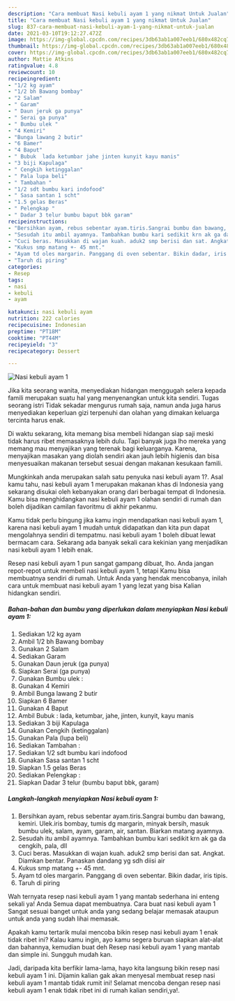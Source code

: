 ```yaml
---
description: "Cara membuat Nasi kebuli ayam 1 yang nikmat Untuk Jualan"
title: "Cara membuat Nasi kebuli ayam 1 yang nikmat Untuk Jualan"
slug: 837-cara-membuat-nasi-kebuli-ayam-1-yang-nikmat-untuk-jualan
date: 2021-03-10T19:12:27.472Z
image: https://img-global.cpcdn.com/recipes/3db63ab1a007eeb1/680x482cq70/nasi-kebuli-ayam-1-foto-resep-utama.jpg
thumbnail: https://img-global.cpcdn.com/recipes/3db63ab1a007eeb1/680x482cq70/nasi-kebuli-ayam-1-foto-resep-utama.jpg
cover: https://img-global.cpcdn.com/recipes/3db63ab1a007eeb1/680x482cq70/nasi-kebuli-ayam-1-foto-resep-utama.jpg
author: Mattie Atkins
ratingvalue: 4.8
reviewcount: 10
recipeingredient:
- "1/2 kg ayam"
- "1/2 bh Bawang bombay"
- "2 Salam"
- " Garam"
- " Daun jeruk ga punya"
- " Serai ga punya"
- " Bumbu ulek "
- "4 Kemiri"
- "Bunga lawang 2 butir"
- "6 Bamer"
- "4 Baput"
- " Bubuk  lada ketumbar jahe jinten kunyit kayu manis"
- "3 biji Kapulaga"
- " Cengkih ketinggalan"
- " Pala lupa beli"
- " Tambahan "
- "1/2 sdt bumbu kari indofood"
- " Sasa santan 1 scht"
- "1.5 gelas Beras"
- " Pelengkap "
- " Dadar 3 telur bumbu baput bbk garam"
recipeinstructions:
- "Bersihkan ayam, rebus sebentar ayam.tiris.Sangrai bumbu dan bawang, kemiri. Ulek.iris bombay, tumis dg margarin, minyak bersih, masuk bumbu ulek, salam, ayam, garam, air, santan. Biarkan matang ayamnya."
- "Sesudah itu ambil ayamnya. Tambahkan bumbu kari sedikit krn ak ga da cengkih, pala, dll"
- "Cuci beras. Masukkan di wajan kuah. aduk2 smp berisi dan sat. Angkat. Diamkan bentar. Panaskan dandang yg sdh diisi air"
- "Kukus smp matang +- 45 mnt."
- "Ayam td oles margarin. Panggang di oven sebentar. Bikin dadar, iris tipis."
- "Taruh di piring"
categories:
- Resep
tags:
- nasi
- kebuli
- ayam

katakunci: nasi kebuli ayam 
nutrition: 222 calories
recipecuisine: Indonesian
preptime: "PT18M"
cooktime: "PT44M"
recipeyield: "3"
recipecategory: Dessert

---
```



![Nasi kebuli ayam 1](https://img-global.cpcdn.com/recipes/3db63ab1a007eeb1/680x482cq70/nasi-kebuli-ayam-1-foto-resep-utama.jpg)

Jika kita seorang wanita, menyediakan hidangan menggugah selera kepada famili merupakan suatu hal yang menyenangkan untuk kita sendiri. Tugas seorang istri Tidak sekadar mengurus rumah saja, namun anda juga harus menyediakan keperluan gizi terpenuhi dan olahan yang dimakan keluarga tercinta harus enak.

Di waktu  sekarang, kita memang bisa membeli hidangan siap saji meski tidak harus ribet memasaknya lebih dulu. Tapi banyak juga lho mereka yang memang mau menyajikan yang terenak bagi keluarganya. Karena, menyajikan masakan yang diolah sendiri akan jauh lebih higienis dan bisa menyesuaikan makanan tersebut sesuai dengan makanan kesukaan famili. 



Mungkinkah anda merupakan salah satu penyuka nasi kebuli ayam 1?. Asal kamu tahu, nasi kebuli ayam 1 merupakan makanan khas di Indonesia yang sekarang disukai oleh kebanyakan orang dari berbagai tempat di Indonesia. Kamu bisa menghidangkan nasi kebuli ayam 1 olahan sendiri di rumah dan boleh dijadikan camilan favoritmu di akhir pekanmu.

Kamu tidak perlu bingung jika kamu ingin mendapatkan nasi kebuli ayam 1, karena nasi kebuli ayam 1 mudah untuk didapatkan dan kita pun dapat mengolahnya sendiri di tempatmu. nasi kebuli ayam 1 boleh dibuat lewat bermacam cara. Sekarang ada banyak sekali cara kekinian yang menjadikan nasi kebuli ayam 1 lebih enak.

Resep nasi kebuli ayam 1 pun sangat gampang dibuat, lho. Anda jangan repot-repot untuk membeli nasi kebuli ayam 1, tetapi Kamu bisa membuatnya sendiri di rumah. Untuk Anda yang hendak mencobanya, inilah cara untuk membuat nasi kebuli ayam 1 yang lezat yang bisa Kalian hidangkan sendiri.

<!--inarticleads1-->

##### Bahan-bahan dan bumbu yang diperlukan dalam menyiapkan Nasi kebuli ayam 1:

1. Sediakan 1/2 kg ayam
1. Ambil 1/2 bh Bawang bombay
1. Gunakan 2 Salam
1. Sediakan  Garam
1. Gunakan  Daun jeruk (ga punya)
1. Siapkan  Serai (ga punya)
1. Gunakan  Bumbu ulek :
1. Gunakan 4 Kemiri
1. Ambil Bunga lawang 2 butir
1. Siapkan 6 Bamer
1. Gunakan 4 Baput
1. Ambil  Bubuk : lada, ketumbar, jahe, jinten, kunyit, kayu manis
1. Sediakan 3 biji Kapulaga
1. Gunakan  Cengkih (ketinggalan)
1. Gunakan  Pala (lupa beli)
1. Sediakan  Tambahan :
1. Sediakan 1/2 sdt bumbu kari indofood
1. Gunakan  Sasa santan 1 scht
1. Siapkan 1.5 gelas Beras
1. Sediakan  Pelengkap :
1. Siapkan  Dadar 3 telur (bumbu baput bbk, garam)




<!--inarticleads2-->

##### Langkah-langkah menyiapkan Nasi kebuli ayam 1:

1. Bersihkan ayam, rebus sebentar ayam.tiris.Sangrai bumbu dan bawang, kemiri. Ulek.iris bombay, tumis dg margarin, minyak bersih, masuk bumbu ulek, salam, ayam, garam, air, santan. Biarkan matang ayamnya.
1. Sesudah itu ambil ayamnya. Tambahkan bumbu kari sedikit krn ak ga da cengkih, pala, dll
1. Cuci beras. Masukkan di wajan kuah. aduk2 smp berisi dan sat. Angkat. Diamkan bentar. Panaskan dandang yg sdh diisi air
1. Kukus smp matang +- 45 mnt.
1. Ayam td oles margarin. Panggang di oven sebentar. Bikin dadar, iris tipis.
1. Taruh di piring




Wah ternyata resep nasi kebuli ayam 1 yang mantab sederhana ini enteng sekali ya! Anda Semua dapat membuatnya. Cara buat nasi kebuli ayam 1 Sangat sesuai banget untuk anda yang sedang belajar memasak ataupun untuk anda yang sudah lihai memasak.

Apakah kamu tertarik mulai mencoba bikin resep nasi kebuli ayam 1 enak tidak ribet ini? Kalau kamu ingin, ayo kamu segera buruan siapkan alat-alat dan bahannya, kemudian buat deh Resep nasi kebuli ayam 1 yang mantab dan simple ini. Sungguh mudah kan. 

Jadi, daripada kita berfikir lama-lama, hayo kita langsung bikin resep nasi kebuli ayam 1 ini. Dijamin kalian gak akan menyesal membuat resep nasi kebuli ayam 1 mantab tidak rumit ini! Selamat mencoba dengan resep nasi kebuli ayam 1 enak tidak ribet ini di rumah kalian sendiri,ya!.

